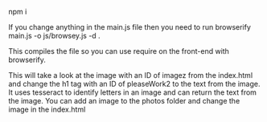 npm i

If you change anything in the main.js file then you need to run browserify main.js -o js/browsey.js -d .

This compiles the file so you can use require on the front-end with browserify.

This will take a look at the image with an ID of imagez from the index.html and
change the h1 tag with an ID of pleaseWork2 to the text from the image.  It uses
tesseract to identify letters in an image and can return the text from the image.
You can add an image to the photos folder and change the image in the index.html
